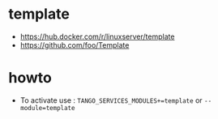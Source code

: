 # template

* https://hub.docker.com/r/linuxserver/template
* https://github.com/foo/Template

# howto

* To activate use : `TANGO_SERVICES_MODULES+=template` or `--module=template`